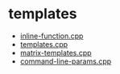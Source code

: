 # templates

* [inline-function.cpp](inline-function.cpp)
* [templates.cpp](templates.cpp)
* [matrix-templates.cpp](matrix-templates.cpp)
* [command-line-params.cpp](command-line-params.cpp)